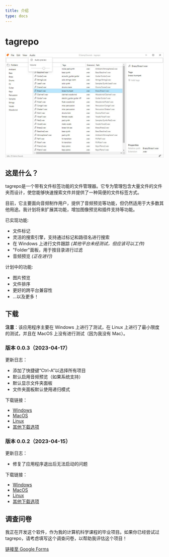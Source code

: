 ```yaml
---
title: 介绍
type: docs
---
```


# tagrepo

![](screenshot.jpg)

## 这是什么？

tagrepo是一个带有文件标签功能的文件管理器。它专为管理包含大量文件的文件夹而设计，使您能够快速搜索文件并提供了一种简便的文件标签方式。

目前，它主要面向音频制作用户，提供了音频预览等功能，但仍然适用于大多数其他用途。我计划将来扩展其功能，增加图像预览和插件支持等功能。

已实现功能:

- 文件标记
- 灵活的搜索引擎，支持通过标记和路径名进行搜索
- 在 Windows 上进行文件跟踪 _(其他平台未经测试，但应该可以工作)_
- "Folder"面板，用于按目录进行过滤
- 音频预览 _(正在进行)_

计划中的功能:

- 图片预览
- 文件排序
- 更好的跨平台兼容性
- ...以及更多！

## 下载

**注意**：该应用程序主要在 Windows 上进行了测试，在 Linux 上进行了最小限度的测试，并且在 MacOS 上没有进行测试（因为我没有 Mac）。

### 版本 0.0.3（2023-04-17）

更新日志：

- 添加了快捷键“Ctrl-A”以选择所有项目
- 默认启用音频预览（如果系统支持）
- 默认显示文件夹面板
- 文件夹面板默认使用递归模式

下载链接：

- [Windows](https://github.com/jamesWalker55/tag-repo/releases/download/tagrepo-v0.0.3/tag-repo_0.0.3_x64_en-US.msi)
- [MacOS](https://github.com/jamesWalker55/tag-repo/releases/download/tagrepo-v0.0.3/tag-repo_0.0.3_x64.dmg)
- [Linux](https://github.com/jamesWalker55/tag-repo/releases/download/tagrepo-v0.0.3/tag-repo_0.0.3_amd64.deb)
- [其他下载选项](https://github.com/jamesWalker55/tag-repo/releases/tag/tagrepo-v0.0.3)

### 版本 0.0.2（2023-04-15）

更新日志：

- 修复了应用程序退出后无法启动的问题

下载链接：

- [Windows](https://github.com/jamesWalker55/tag-repo/releases/download/tagrepo-v0.0.2/tag-repo_0.0.2_x64_en-US.msi)
- [MacOS](https://github.com/jamesWalker55/tag-repo/releases/download/tagrepo-v0.0.2/tag-repo_0.0.2_x64.dmg)
- [Linux](https://github.com/jamesWalker55/tag-repo/releases/download/tagrepo-v0.0.2/tag-repo_0.0.2_amd64.deb)
- [其他下载选项](https://github.com/jamesWalker55/tag-repo/releases/tag/tagrepo-v0.0.2)

## 调查问卷

我正在开发这个软件，作为我的计算机科学课程的毕业项目。如果你已经尝试过 tagrepo，请考虑填写这个调查问卷，以帮助我评估这个项目！

[链接至 Google Forms](https://forms.gle/r3fvEaKTqq5VGznq8)
